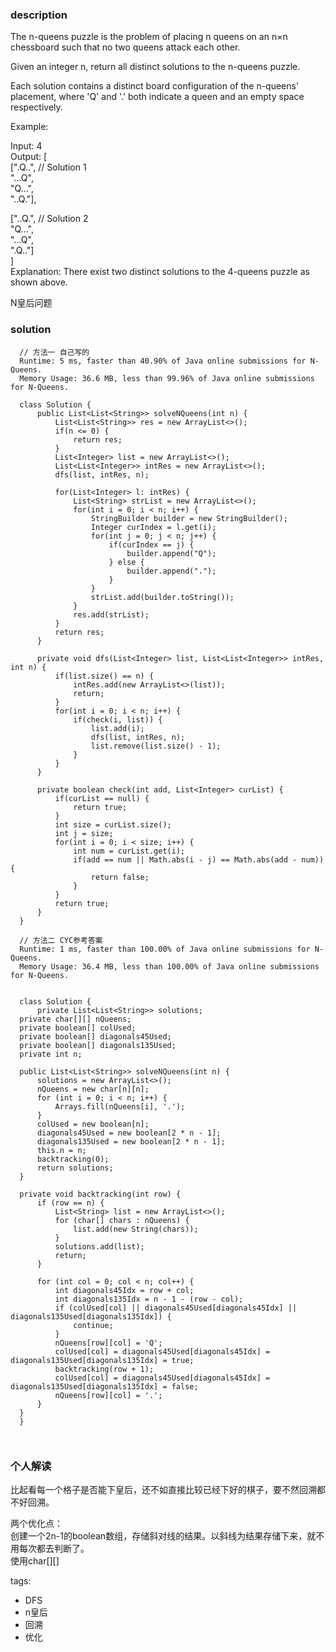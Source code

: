 ### description    
  The n-queens puzzle is the problem of placing n queens on an n×n chessboard such that no two queens attack each other.  
    
    
    
  Given an integer n, return all distinct solutions to the n-queens puzzle.  
    
  Each solution contains a distinct board configuration of the n-queens' placement, where 'Q' and '.' both indicate a queen and an empty space respectively.  
    
  Example:  
    
  Input: 4  
  Output: [  
   [".Q..",  // Solution 1  
    "...Q",  
    "Q...",  
    "..Q."],  
    
   ["..Q.",  // Solution 2  
    "Q...",  
    "...Q",  
    ".Q.."]  
  ]  
  Explanation: There exist two distinct solutions to the 4-queens puzzle as shown above.  
    
  N皇后问题  
### solution    
```    
  // 方法一 自己写的  
  Runtime: 5 ms, faster than 40.90% of Java online submissions for N-Queens.  
  Memory Usage: 36.6 MB, less than 99.96% of Java online submissions for N-Queens.  
    
  class Solution {  
      public List<List<String>> solveNQueens(int n) {  
          List<List<String>> res = new ArrayList<>();  
          if(n <= 0) {  
              return res;  
          }  
          List<Integer> list = new ArrayList<>();  
          List<List<Integer>> intRes = new ArrayList<>();  
          dfs(list, intRes, n);  
    
          for(List<Integer> l: intRes) {  
              List<String> strList = new ArrayList<>();  
              for(int i = 0; i < n; i++) {  
                  StringBuilder builder = new StringBuilder();  
                  Integer curIndex = l.get(i);  
                  for(int j = 0; j < n; j++) {  
                      if(curIndex == j) {  
                          builder.append("Q");  
                      } else {  
                          builder.append(".");  
                      }  
                  }  
                  strList.add(builder.toString());  
              }  
              res.add(strList);  
          }  
          return res;  
      }  
    
      private void dfs(List<Integer> list, List<List<Integer>> intRes, int n) {  
          if(list.size() == n) {  
              intRes.add(new ArrayList<>(list));  
              return;  
          }  
          for(int i = 0; i < n; i++) {  
              if(check(i, list)) {  
                  list.add(i);  
                  dfs(list, intRes, n);  
                  list.remove(list.size() - 1);  
              }  
          }  
      }  
    
      private boolean check(int add, List<Integer> curList) {  
          if(curList == null) {  
              return true;  
          }  
          int size = curList.size();  
          int j = size;  
          for(int i = 0; i < size; i++) {  
              int num = curList.get(i);  
              if(add == num || Math.abs(i - j) == Math.abs(add - num)) {  
                  return false;  
              }  
          }  
          return true;  
      }  
  }  
    
  // 方法二 CYC参考答案  
  Runtime: 1 ms, faster than 100.00% of Java online submissions for N-Queens.  
  Memory Usage: 36.4 MB, less than 100.00% of Java online submissions for N-Queens.  
    
    
  class Solution {  
      private List<List<String>> solutions;  
  private char[][] nQueens;  
  private boolean[] colUsed;  
  private boolean[] diagonals45Used;  
  private boolean[] diagonals135Used;  
  private int n;  
    
  public List<List<String>> solveNQueens(int n) {  
      solutions = new ArrayList<>();  
      nQueens = new char[n][n];  
      for (int i = 0; i < n; i++) {  
          Arrays.fill(nQueens[i], '.');  
      }  
      colUsed = new boolean[n];  
      diagonals45Used = new boolean[2 * n - 1];  
      diagonals135Used = new boolean[2 * n - 1];  
      this.n = n;  
      backtracking(0);  
      return solutions;  
  }  
    
  private void backtracking(int row) {  
      if (row == n) {  
          List<String> list = new ArrayList<>();  
          for (char[] chars : nQueens) {  
              list.add(new String(chars));  
          }  
          solutions.add(list);  
          return;  
      }  
    
      for (int col = 0; col < n; col++) {  
          int diagonals45Idx = row + col;  
          int diagonals135Idx = n - 1 - (row - col);  
          if (colUsed[col] || diagonals45Used[diagonals45Idx] || diagonals135Used[diagonals135Idx]) {  
              continue;  
          }  
          nQueens[row][col] = 'Q';  
          colUsed[col] = diagonals45Used[diagonals45Idx] = diagonals135Used[diagonals135Idx] = true;  
          backtracking(row + 1);  
          colUsed[col] = diagonals45Used[diagonals45Idx] = diagonals135Used[diagonals135Idx] = false;  
          nQueens[row][col] = '.';  
      }  
  }  
  }  
    
    
```    
    
### 个人解读    
  比起看每一个格子是否能下皇后，还不如直接比较已经下好的棋子，要不然回溯都不好回溯。  
    
  两个优化点：   
  创建一个2n-1的boolean数组，存储斜对线的结果。以斜线为结果存储下来，就不用每次都去判断了。  
  使用char[][]  
    
    
tags:    
  -  DFS  
  -  n皇后  
  -  回溯  
  -  优化  
